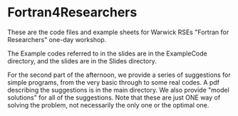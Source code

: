 # Fortran4Researchers

These are the code files and example sheets for Warwick RSEs "Fortran for Researchers"
one-day workshop.

The Example codes referred to in the slides are in the ExampleCode directory, and the slides are in the Slides directory.


For the second part of the afternoon, we provide a series of suggestions for simple programs, from
the very basic through to some real codes. A pdf describing the suggestions is in the main directory. We also provide "model solutions" for all of the suggestions. Note that these are just ONE way of solving the problem, not necessarily the only one or the optimal one.


